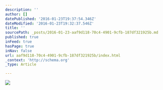 ```yaml
---
description: ''
author: []
datePublished: '2016-01-23T19:37:54.346Z'
dateModified: '2016-01-23T19:32:37.546Z'
title: ''
sourcePath: _posts/2016-01-23-aaf9d118-70c4-4901-9cfb-187df321925b.md
published: true
inFeed: true
hasPage: true
inNav: false
url: aaf9d118-70c4-4901-9cfb-187df321925b/index.html
_context: 'http://schema.org'
_type: Article

---
```

![](https://the-grid-user-content.s3-us-west-2.amazonaws.com/2084b69b-8a02-4d2e-a8f5-23d6bcbd0135.png)